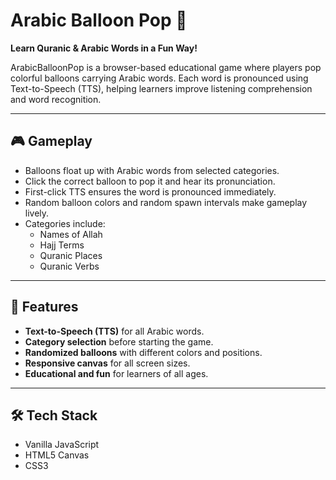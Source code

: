 # Arabic Balloon Pop 🎈

**Learn Quranic & Arabic Words in a Fun Way!**

ArabicBalloonPop is a browser-based educational game where players pop colorful balloons carrying Arabic words. Each word is pronounced using Text-to-Speech (TTS), helping learners improve listening comprehension and word recognition.

---

## 🎮 Gameplay

- Balloons float up with Arabic words from selected categories.
- Click the correct balloon to pop it and hear its pronunciation.
- First-click TTS ensures the word is pronounced immediately.
- Random balloon colors and random spawn intervals make gameplay lively.
- Categories include:
  - Names of Allah
  - Hajj Terms
  - Quranic Places
  - Quranic Verbs

---

## 🚀 Features

- **Text-to-Speech (TTS)** for all Arabic words.
- **Category selection** before starting the game.
- **Randomized balloons** with different colors and positions.
- **Responsive canvas** for all screen sizes.
- **Educational and fun** for learners of all ages.

---

## 🛠 Tech Stack

- Vanilla JavaScript
- HTML5 Canvas
- CSS3
